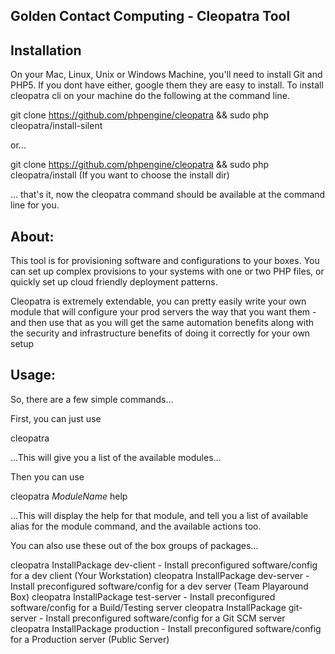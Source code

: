 Golden Contact Computing - Cleopatra Tool
-------------------


Installation
-----------------
On your Mac, Linux, Unix or Windows Machine, you'll need to install Git and PHP5. If you dont have either, google
them they are easy to install. To install cleopatra cli on your machine do the following at the command line.

git clone https://github.com/phpengine/cleopatra && sudo php cleopatra/install-silent

or...

git clone https://github.com/phpengine/cleopatra && sudo php cleopatra/install (If you want to choose the install dir)

... that's it, now the cleopatra command should be available at the command line for you.


About:
-----------------

This tool is for provisioning software and configurations to your boxes. You can set up complex provisions to your
systems with one or two PHP files, or quickly set up cloud friendly deployment patterns.

Cleopatra is extremely extendable, you can pretty easily write your own module that will configure your prod servers
the way that you want them - and then use that as you will get the same automation benefits along with the security
and infrastructure benefits of doing it correctly for your own setup

Usage:
-----------------

So, there are a few simple commands...

First, you can just use

cleopatra

...This will give you a list of the available modules...


Then you can use

cleopatra *ModuleName* help

...This will display the help for that module, and tell you a list of available alias for the module command, and the
available actions too.


You can also use these out of the box groups of packages...

cleopatra InstallPackage dev-client - Install preconfigured software/config for a dev client (Your Workstation)
cleopatra InstallPackage dev-server - Install preconfigured software/config for a dev server (Team Playaround Box)
cleopatra InstallPackage test-server - Install preconfigured software/config for a Build/Testing server
cleopatra InstallPackage git-server - Install preconfigured software/config for a Git SCM server
cleopatra InstallPackage production - Install preconfigured software/config for a Production server (Public Server)